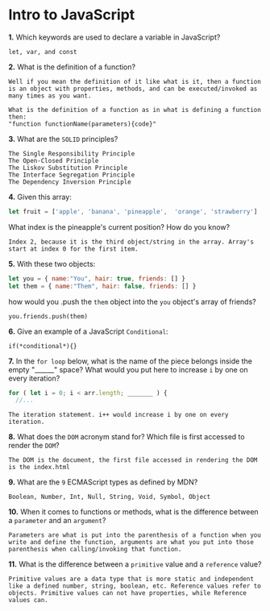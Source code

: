 # Intro to JavaScript

**1.** Which keywords are used to declare a variable in JavaScript?
<!-- enter you answer in the space below -->
```
let, var, and const
```
**2.** What is the definition of a function?
<!-- enter you answer in the space below -->
```
Well if you mean the definition of it like what is it, then a function is an object with properties, methods, and can be executed/invoked as many times as you want.

What is the definition of a function as in what is defining a function then:
"function functionName(parameters){code}"
```
**3.** What are the `SOLID` principles?
<!-- enter you answer in the space below -->
```
The Single Responsibility Principle
The Open-Closed Principle
The Liskov Substitution Principle
The Interface Segregation Principle
The Dependency Inversion Principle
```
**4.** Given this array: 
```js
let fruit = ['apple', 'banana', 'pineapple',  'orange', 'strawberry']
``` 
What index is the pineapple's current position? How do you know?
<!-- enter you answer in the space below -->
```
Index 2, because it is the third object/string in the array. Array's start at index 0 for the first item.
```
**5.** With these two objects: 
```js
let you = { name:"You", hair: true, friends: [] }
let them = { name:"Them", hair: false, friends: [] }
```
how would you .push the `them` object into the `you` object's array of friends?
<!-- enter you answer in the space below -->
```
you.friends.push(them)
```

**6.** Give an example of a JavaScript `Conditional`:
<!-- enter you answer in the space below -->
```
if(*conditional*){}
```
**7.** In the `for loop` below, what is the name of the piece belongs inside the empty "______" space? What would you put here to increase `i` by one on every iteration?
```js
for ( let i = 0; i < arr.length; _______ ) {
  //...
```
<!-- enter you answer in the space below -->
```
The iteration statement. i++ would increase i by one on every iteration.
```
**8.** What does the `DOM` acronym stand for? Which file is first accessed to render the `DOM`?
<!-- enter you answer in the space below -->
```
The DOM is the document, the first file accessed in rendering the DOM is the index.html
```

**9.** What are the `9` ECMAScript types as defined by MDN?
<!-- enter you answer in the space below -->
```
Boolean, Number, Int, Null, String, Void, Symbol, Object
```
**10.** When it comes to functions or methods, what is the difference between a `parameter` and an `argument`?
<!-- enter you answer in the space below -->
```
Parameters are what is put into the parenthesis of a function when you write and define the function, arguments are what you put into those parenthesis when calling/invoking that function.
```
**11.** What is the difference between a `primitive` value and a `reference` value?
<!-- enter you answer in the space below -->
```
Primitive values are a data type that is more static and independent like a defined number, string, boolean, etc. Reference values refer to objects. Primitive values can not have properties, while Reference values can.
```